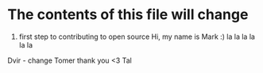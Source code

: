 # The contents of this file will change
1. first step to contributing to open source
Hi, my name is Mark :)
la la la la la la 

Dvir - change
Tomer thank you <3
Tal
